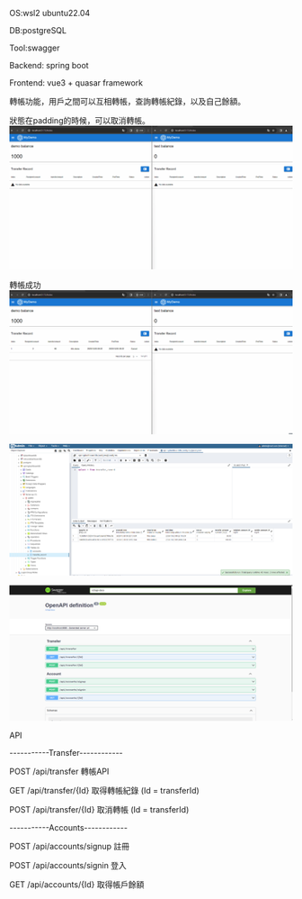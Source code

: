 OS:wsl2 ubuntu22.04

DB:postgreSQL

Tool:swagger

Backend: spring boot

Frontend: vue3 + quasar framework

轉帳功能，用戶之間可以互相轉帳，查詢轉帳紀錄，以及自己餘額。

狀態在padding的時候，可以取消轉帳。
![image](https://github.com/lovequ4/spring/blob/main/ScreenShot/transfer01.gif)

轉帳成功
![image](https://github.com/lovequ4/spring/blob/main/ScreenShot/transfer02.gif)

![image](https://github.com/lovequ4/spring/blob/main/ScreenShot/%E8%9E%A2%E5%B9%95%E6%93%B7%E5%8F%96%E7%95%AB%E9%9D%A2%202023-10-20%20092734.png)

![image](https://github.com/lovequ4/spring/blob/main/ScreenShot/%E8%9E%A2%E5%B9%95%E6%93%B7%E5%8F%96%E7%95%AB%E9%9D%A2%202023-10-20%20094618.png)


API

-----------Transfer------------

POST  /api/transfer       轉帳API

GET   /api/transfer/{Id}  取得轉帳紀錄 (Id =  transferId)  

POST  /api/transfer/{Id}  取消轉帳     (Id =  transferId) 

-----------Accounts------------

POST  /api/accounts/signup  註冊

POST  /api/accounts/signin  登入

GET   /api/accounts/{Id}    取得帳戶餘額
